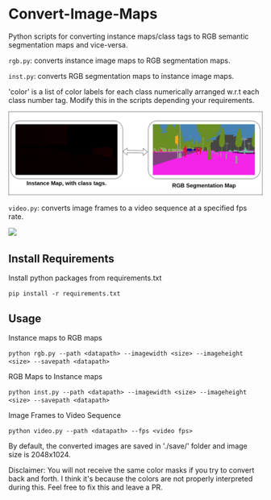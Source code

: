 # Convert-Image-Maps
Python scripts for converting instance maps/class tags to RGB semantic segmentation maps and vice-versa.

`rgb.py`: converts instance image maps to RGB segmentation maps. 

`inst.py`: converts RGB segmentation maps to instance image maps. 

'color' is a list of color labels for each class numerically arranged w.r.t each class number tag. Modify
	this in the scripts depending your requirements.
	
<td><img width="800px" src="demo/demo.png"></td>  
	
`video.py`: converts image frames to a video sequence at a specified fps rate.
	
<img src="demo/video.gif" width="800"/> 

## Install Requirements

Install python packages from requirements.txt
```
pip install -r requirements.txt
```
## Usage 
Instance maps to RGB maps
```
python rgb.py --path <datapath> --imagewidth <size> --imageheight <size> --savepath <datapath>

```
RGB Maps to Instance maps

```
python inst.py --path <datapath> --imagewidth <size> --imageheight <size> --savepath <datapath>

```
Image Frames to Video Sequence

```
python video.py --path <datapath> --fps <video fps>

```


By default, the converted images are saved in './save/' folder and image size is 2048x1024. 

Disclaimer: You will not receive the same color masks if you try to convert back and forth. I think it's because the colors are not properly interpreted during this. Feel free to fix this and leave a PR.  
